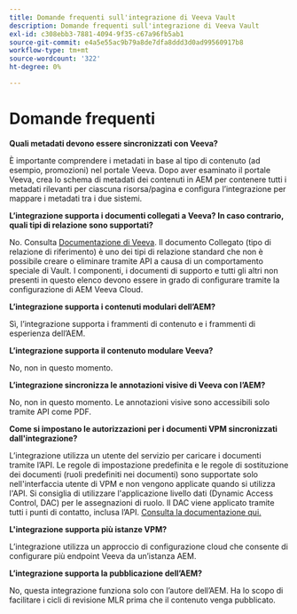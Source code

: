 ```yaml
---
title: Domande frequenti sull'integrazione di Veeva Vault
description: Domande frequenti sull'integrazione di Veeva Vault
exl-id: c308ebb3-7881-4094-9f35-c67a96fb5ab1
source-git-commit: e4a5e55ac9b79a8de7dfa8ddd3d0ad99560917b8
workflow-type: tm+mt
source-wordcount: '322'
ht-degree: 0%

---
```


# Domande frequenti

**Quali metadati devono essere sincronizzati con Veeva?**

È importante comprendere i metadati in base al tipo di contenuto (ad esempio, promozioni) nel portale Veeva. Dopo aver esaminato il portale Veeva, crea lo schema di metadati dei contenuti in AEM per contenere tutti i metadati rilevanti per ciascuna risorsa/pagina e configura l’integrazione per mappare i metadati tra i due sistemi.

**L’integrazione supporta i documenti collegati a Veeva? In caso contrario, quali tipi di relazione sono supportati?**

No. Consulta [Documentazione di Veeva](https://vaulthelp2.vod309.com/wordpress/admin-user-help/documents-admin-user-help/about-document-relationships/). Il documento Collegato (tipo di relazione di riferimento) è uno dei tipi di relazione standard che non è possibile creare o eliminare tramite API a causa di un comportamento speciale di Vault. I componenti, i documenti di supporto e tutti gli altri non presenti in questo elenco devono essere in grado di configurare tramite la configurazione di AEM Veeva Cloud.

**L’integrazione supporta i contenuti modulari dell’AEM?**

Sì, l’integrazione supporta i frammenti di contenuto e i frammenti di esperienza dell’AEM.

**L’integrazione supporta il contenuto modulare Veeva?**

No, non in questo momento.

**L’integrazione sincronizza le annotazioni visive di Veeva con l’AEM?**

No, non in questo momento. Le annotazioni visive sono accessibili solo tramite API come PDF.

**Come si impostano le autorizzazioni per i documenti VPM sincronizzati dall&#39;integrazione?**

L’integrazione utilizza un utente del servizio per caricare i documenti tramite l’API.  Le regole di impostazione predefinita e le regole di sostituzione dei documenti (ruoli predefiniti nei documenti) sono supportate solo nell&#39;interfaccia utente di VPM e non vengono applicate quando si utilizza l&#39;API. Si consiglia di utilizzare l&#39;applicazione livello dati (Dynamic Access Control, DAC) per le assegnazioni di ruolo. Il DAC viene applicato tramite tutti i punti di contatto, inclusa l’API. [Consulta la documentazione qui.](http://vaulthelp2.vod309.com/wordpress/admin-user-help/ah-user-permissions-access-control/about-dynamic-access-control-for-documents/)

**L&#39;integrazione supporta più istanze VPM?**

L’integrazione utilizza un approccio di configurazione cloud che consente di configurare più endpoint Veeva da un’istanza AEM.

**L’integrazione supporta la pubblicazione dell’AEM?**

No, questa integrazione funziona solo con l’autore dell’AEM. Ha lo scopo di facilitare i cicli di revisione MLR prima che il contenuto venga pubblicato.
